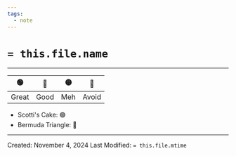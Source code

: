 ```yaml
---
tags:
  - note
---
```

# `= this.file.name`
---

| 🟢    | 🔵   | 🟡  | 🔴    |
| ----- | ---- | --- | ----- |
| Great | Good | Meh | Avoid |

- Scotti's Cake: 🟢
- Bermuda Triangle: 🔵




---
Created: November 4, 2024
Last Modified: `= this.file.mtime`
